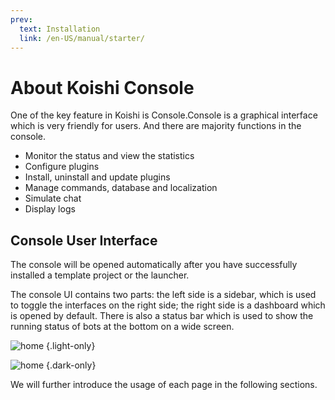 ```yaml
---
prev:
  text: Installation
  link: /en-US/manual/starter/
---
```


# About Koishi Console

One of the key feature in Koishi is Console.Console is a graphical interface which is very friendly for users. And there are majority functions in the console.

- Monitor the status and view the statistics
- Configure plugins
- Install, uninstall and update plugins
- Manage commands, database and localization
- Simulate chat
- Display logs

## Console User Interface

The console will be opened automatically after you have successfully installed a template project or the launcher.

The console UI contains two parts: the left side is a sidebar, which is used to toggle the interfaces on the right side; the right side is a dashboard which is opened by default. There is also a status bar which is used to show the running status of bots at the bottom on a wide screen.

![home](../../../shared/manual/console/home.light.webp) {.light-only}

![home](../../../shared/manual/console/home.dark.webp) {.dark-only}

We will further introduce the usage of each page in the following sections.
